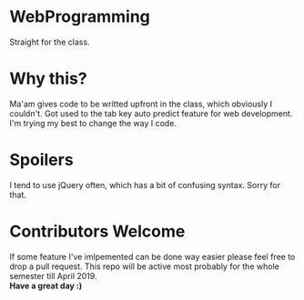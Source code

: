 # WebProgramming
Straight for the class.
# Why this?
Ma'am gives code to be writted upfront in the class, which obviously I couldn't. Got used to the tab key auto predict feature for web development. I'm trying my best to change the way I code.
# Spoilers
I tend to use jQuery often, which has a bit of confusing syntax. Sorry for that. 
# Contributors Welcome
If some feature I've imlpemented can be done way easier please feel free to drop a pull request. This repo will be active most probably for the whole semester till April 2019.
<br>
<b>Have a great day :)</b>
